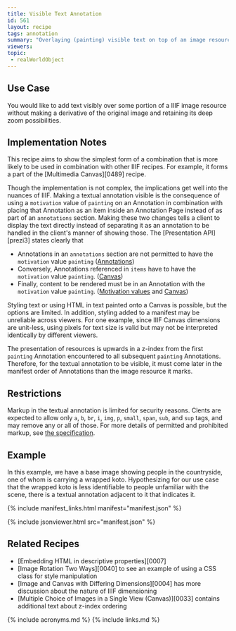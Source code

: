 ```yaml
---
title: Visible Text Annotation
id: 561
layout: recipe
tags: annotation
summary: "Overlaying (painting) visible text on top of an image resource"
viewers:
topic:
 - realWorldObject
---
```


## Use Case

You would like to add text visibly over some portion of a IIIF image resource without making a derivative of the original image and retaining its deep zoom possibilities.

## Implementation Notes

This recipe aims to show the simplest form of a combination that is more likely to be used in combination with other IIIF recipes. For example, it forms a part of the [Multimedia Canvas][0489] recipe.

Though the implementation is not complex, the implications get well into the nuances of IIIF. Making a textual annotation visible is the consequence of using a `motivation` value of `painting` on an Annotation in combination with placing that Annotation as an item inside an Annotation Page instead of as part of an `annotations` section. Making these two changes tells a client to display the text directly instead of separating it as an annotation to be handled in the client's manner of showing those. The [Presentation API][prezi3] states clearly that
+ Annotations in an `annotations` section are not permitted to have the `motivation` value `painting` ([Annotations](https://iiif.io/api/presentation/3.0/#annotations))
+ Conversely, Annotations referenced in `items` have to have the `motivation` value `painting`. ([Canvas](https://iiif.io/api/presentation/3.0/#53-canvas))
+ Finally, content to be rendered must be in an Annotation with the `motivation` value `painting`. ([Motivation values](https://iiif.io/api/presentation/3.0/#values-for-motivation) and [Canvas](https://iiif.io/api/presentation/3.0/#53-canvas))

Styling text or using HTML in text painted onto a Canvas is possible, but the options are limited. In addition, styling added to a manifest may be unreliable across viewers. For one example, since IIIF Canvas dimensions are unit-less, using pixels for text size is valid but may not be interpreted identically by different viewers.

The presentation of resources is upwards in a z-index from the first `painting` Annotation encountered to all subsequent `painting` Annotations. Therefore, for the textual annotation to be visible, it must come later in the manifest order of Annotations than the image resource it marks.

## Restrictions

Markup in the textual annotation is limited for security reasons. Clents are expected to allow only `a`, `b`, `br`, `i`, `img`, `p`, `small`, `span`, `sub`, and `sup` tags, and may remove any or all of those. For more details of permitted and prohibited markup, see [the specification](https://iiif.io/api/presentation/3.0/#45-html-markup-in-property-values).

## Example

In this example, we have a base image showing people in the countryside, one of whom is carrying a wrapped koto. Hypothesizing for our use case that the wrapped koto is less identifiable to people unfamiliar with the scene, there is a textual annotation adjacent to it that indicates it.

{% include manifest_links.html manifest="manifest.json" %}

{% include jsonviewer.html src="manifest.json" %}


## Related Recipes

* [Embedding HTML in descriptive properties][0007]
* [Image Rotation Two Ways][0040] to see an example of using a CSS class for style manipulation
* [Image and Canvas with Differing Dimensions][0004] has more discussion about the nature of IIIF dimensioning
* [Multiple Choice of Images in a Single View (Canvas)][0033] contains additional text about z-index ordering

{% include acronyms.md %}
{% include links.md %}
